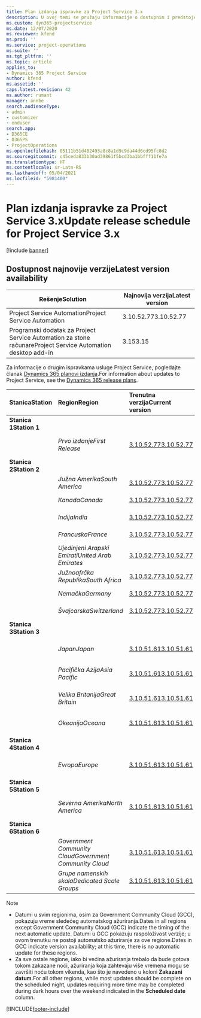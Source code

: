 ```yaml
---
title: Plan izdanja ispravke za Project Service 3.x
description: U ovoj temi se pružaju informacije o dostupnim i predstojećim izdanjima usluge Dynamics 365 Project Service Automation.
ms.custom: dyn365-projectservice
ms.date: 12/07/2020
ms.reviewer: kfend
ms.prod: ''
ms.service: project-operations
ms.suite: ''
ms.tgt_pltfrm: ''
ms.topic: article
applies_to:
- Dynamics 365 Project Service
author: kfend
ms.assetid: ''
caps.latest.revision: 42
ms.author: rumant
manager: annbe
search.audienceType:
- admin
- customizer
- enduser
search.app:
- D365CE
- D365PS
- ProjectOperations
ms.openlocfilehash: 05111b51d482493a8c8a1d9c9da44d6cd95fc8d2
ms.sourcegitcommit: c45ceda833b30ad39861f5bcd3ba1bbfff11fe7a
ms.translationtype: HT
ms.contentlocale: sr-Latn-RS
ms.lasthandoff: 05/04/2021
ms.locfileid: "5981400"
---
```

# <a name="update-release-schedule-for-project-service-3x"></a><span data-ttu-id="abd23-103">Plan izdanja ispravke za Project Service 3.x</span><span class="sxs-lookup"><span data-stu-id="abd23-103">Update release schedule for Project Service 3.x</span></span>

[!include [banner](../includes/psa-now-project-operations.md)]

## <a name="latest-version-availability"></a><span data-ttu-id="abd23-104">Dostupnost najnovije verzije</span><span class="sxs-lookup"><span data-stu-id="abd23-104">Latest version availability</span></span>

| <span data-ttu-id="abd23-105">Rešenje</span><span class="sxs-lookup"><span data-stu-id="abd23-105">Solution</span></span>  | <span data-ttu-id="abd23-106">Najnovija verzija</span><span class="sxs-lookup"><span data-stu-id="abd23-106">Latest version</span></span> |
|-------|----|
| <span data-ttu-id="abd23-107">Project Service Automation</span><span class="sxs-lookup"><span data-stu-id="abd23-107">Project Service Automation</span></span>    | <span data-ttu-id="abd23-108">3.10.52.77</span><span class="sxs-lookup"><span data-stu-id="abd23-108">3.10.52.77</span></span> |
| <span data-ttu-id="abd23-109">Programski dodatak za Project Service Automation za stone računare</span><span class="sxs-lookup"><span data-stu-id="abd23-109">Project Service Automation desktop add-in</span></span>                | <span data-ttu-id="abd23-110">3.15</span><span class="sxs-lookup"><span data-stu-id="abd23-110">3.15</span></span>          |

<span data-ttu-id="abd23-111">Za informacije o drugim ispravkama usluge Project Service, pogledajte članak [Dynamics 365 planovi izdanja](/dynamics365/release-plans/).</span><span class="sxs-lookup"><span data-stu-id="abd23-111">For information about updates to Project Service, see the [Dynamics 365 release plans](/dynamics365/release-plans/).</span></span> 

| <span data-ttu-id="abd23-112">Stanica</span><span class="sxs-lookup"><span data-stu-id="abd23-112">Station</span></span>  | <span data-ttu-id="abd23-113">Region</span><span class="sxs-lookup"><span data-stu-id="abd23-113">Region</span></span> | <span data-ttu-id="abd23-114">Trenutna verzija</span><span class="sxs-lookup"><span data-stu-id="abd23-114">Current version</span></span> | <span data-ttu-id="abd23-115">Sledeća verzija</span><span class="sxs-lookup"><span data-stu-id="abd23-115">Next version</span></span> |  <span data-ttu-id="abd23-116">Planirani datum</span><span class="sxs-lookup"><span data-stu-id="abd23-116">Scheduled date</span></span>
| :---   | :---   | :---   | :---   |:---   |         
|<span data-ttu-id="abd23-117"><strong>Stanica 1</strong></span><span class="sxs-lookup"><span data-stu-id="abd23-117"><strong>Station 1</strong></span></span> | |  |  | |
| | <span data-ttu-id="abd23-118"><i>Prvo izdanje</i></span><span class="sxs-lookup"><span data-stu-id="abd23-118"><i>First Release</i></span></span> | [<span data-ttu-id="abd23-119">3.10.52.77</span><span class="sxs-lookup"><span data-stu-id="abd23-119">3.10.52.77</span></span>](whats-new-ur-31.md) | <span data-ttu-id="abd23-120">TBD</span><span class="sxs-lookup"><span data-stu-id="abd23-120">TBD</span></span> | <span data-ttu-id="abd23-121">28. maj 2021.</span><span class="sxs-lookup"><span data-stu-id="abd23-121">May 28, 2021</span></span>
|<span data-ttu-id="abd23-122"><strong>Stanica 2</strong></span><span class="sxs-lookup"><span data-stu-id="abd23-122"><strong>Station 2</strong></span></span> | |  |  | |
| | <span data-ttu-id="abd23-123"><i>Južna Amerika</i></span><span class="sxs-lookup"><span data-stu-id="abd23-123"><i>South America</i></span></span> | [<span data-ttu-id="abd23-124">3.10.52.77</span><span class="sxs-lookup"><span data-stu-id="abd23-124">3.10.52.77</span></span>](whats-new-ur-31.md) | <span data-ttu-id="abd23-125">TBD</span><span class="sxs-lookup"><span data-stu-id="abd23-125">TBD</span></span> | <span data-ttu-id="abd23-126">4. jun 2021.</span><span class="sxs-lookup"><span data-stu-id="abd23-126">June 4, 2021</span></span>
| | <span data-ttu-id="abd23-127"><i>Kanada</i></span><span class="sxs-lookup"><span data-stu-id="abd23-127"><i>Canada</i></span></span> | [<span data-ttu-id="abd23-128">3.10.52.77</span><span class="sxs-lookup"><span data-stu-id="abd23-128">3.10.52.77</span></span>](whats-new-ur-31.md) | <span data-ttu-id="abd23-129">TBD</span><span class="sxs-lookup"><span data-stu-id="abd23-129">TBD</span></span> | <span data-ttu-id="abd23-130">4. jun 2021.</span><span class="sxs-lookup"><span data-stu-id="abd23-130">June 4, 2021</span></span>
| | <span data-ttu-id="abd23-131"><i>Indija</i></span><span class="sxs-lookup"><span data-stu-id="abd23-131"><i>India</i></span></span> | [<span data-ttu-id="abd23-132">3.10.52.77</span><span class="sxs-lookup"><span data-stu-id="abd23-132">3.10.52.77</span></span>](whats-new-ur-31.md) | <span data-ttu-id="abd23-133">TBD</span><span class="sxs-lookup"><span data-stu-id="abd23-133">TBD</span></span> | <span data-ttu-id="abd23-134">4. jun 2021.</span><span class="sxs-lookup"><span data-stu-id="abd23-134">June 4, 2021</span></span>
| | <span data-ttu-id="abd23-135"><i>Francuska</i></span><span class="sxs-lookup"><span data-stu-id="abd23-135"><i>France</i></span></span> | [<span data-ttu-id="abd23-136">3.10.52.77</span><span class="sxs-lookup"><span data-stu-id="abd23-136">3.10.52.77</span></span>](whats-new-ur-31.md) | <span data-ttu-id="abd23-137">TBD</span><span class="sxs-lookup"><span data-stu-id="abd23-137">TBD</span></span> | <span data-ttu-id="abd23-138">4. jun 2021.</span><span class="sxs-lookup"><span data-stu-id="abd23-138">June 4, 2021</span></span>
| | <span data-ttu-id="abd23-139"><i>Ujedinjeni Arapski Emirati</i></span><span class="sxs-lookup"><span data-stu-id="abd23-139"><i>United Arab Emirates</i></span></span> | [<span data-ttu-id="abd23-140">3.10.52.77</span><span class="sxs-lookup"><span data-stu-id="abd23-140">3.10.52.77</span></span>](whats-new-ur-31.md) | <span data-ttu-id="abd23-141">TBD</span><span class="sxs-lookup"><span data-stu-id="abd23-141">TBD</span></span> | <span data-ttu-id="abd23-142">4. jun 2021.</span><span class="sxs-lookup"><span data-stu-id="abd23-142">June 4, 2021</span></span>
| | <span data-ttu-id="abd23-143"><i>Južnoafrčka Republika</i></span><span class="sxs-lookup"><span data-stu-id="abd23-143"><i>South Africa</i></span></span> | [<span data-ttu-id="abd23-144">3.10.52.77</span><span class="sxs-lookup"><span data-stu-id="abd23-144">3.10.52.77</span></span>](whats-new-ur-31.md) | <span data-ttu-id="abd23-145">TBD</span><span class="sxs-lookup"><span data-stu-id="abd23-145">TBD</span></span> | <span data-ttu-id="abd23-146">4. jun 2021.</span><span class="sxs-lookup"><span data-stu-id="abd23-146">June 4, 2021</span></span>
| | <span data-ttu-id="abd23-147"><i>Nemačka</i></span><span class="sxs-lookup"><span data-stu-id="abd23-147"><i>Germany</i></span></span> | [<span data-ttu-id="abd23-148">3.10.52.77</span><span class="sxs-lookup"><span data-stu-id="abd23-148">3.10.52.77</span></span>](whats-new-ur-31.md) | <span data-ttu-id="abd23-149">TBD</span><span class="sxs-lookup"><span data-stu-id="abd23-149">TBD</span></span> | <span data-ttu-id="abd23-150">4. jun 2021.</span><span class="sxs-lookup"><span data-stu-id="abd23-150">June 4, 2021</span></span>
| | <span data-ttu-id="abd23-151"><i>Švajcarska</i></span><span class="sxs-lookup"><span data-stu-id="abd23-151"><i>Switzerland</i></span></span> | [<span data-ttu-id="abd23-152">3.10.52.77</span><span class="sxs-lookup"><span data-stu-id="abd23-152">3.10.52.77</span></span>](whats-new-ur-31.md) | <span data-ttu-id="abd23-153">TBD</span><span class="sxs-lookup"><span data-stu-id="abd23-153">TBD</span></span> | <span data-ttu-id="abd23-154">4. jun 2021.</span><span class="sxs-lookup"><span data-stu-id="abd23-154">June 4, 2021</span></span>
|<span data-ttu-id="abd23-155"><strong>Stanica 3</strong></span><span class="sxs-lookup"><span data-stu-id="abd23-155"><strong>Station 3</strong></span></span> | |  |  | |
| | <span data-ttu-id="abd23-156"><i>Japan</i></span><span class="sxs-lookup"><span data-stu-id="abd23-156"><i>Japan</i></span></span> | [<span data-ttu-id="abd23-157">3.10.51.61</span><span class="sxs-lookup"><span data-stu-id="abd23-157">3.10.51.61</span></span>](whats-new-ur-30.md) | [<span data-ttu-id="abd23-158">3.10.52.77</span><span class="sxs-lookup"><span data-stu-id="abd23-158">3.10.52.77</span></span>](whats-new-ur-31.md) | <span data-ttu-id="abd23-159">07. maj 2021.</span><span class="sxs-lookup"><span data-stu-id="abd23-159">May 07, 2021</span></span>
| | <span data-ttu-id="abd23-160"><i>Pacifička Azija</i></span><span class="sxs-lookup"><span data-stu-id="abd23-160"><i>Asia Pacific</i></span></span> | [<span data-ttu-id="abd23-161">3.10.51.61</span><span class="sxs-lookup"><span data-stu-id="abd23-161">3.10.51.61</span></span>](whats-new-ur-30.md) | [<span data-ttu-id="abd23-162">3.10.52.77</span><span class="sxs-lookup"><span data-stu-id="abd23-162">3.10.52.77</span></span>](whats-new-ur-31.md) | <span data-ttu-id="abd23-163">07. maj 2021.</span><span class="sxs-lookup"><span data-stu-id="abd23-163">May 07, 2021</span></span>
| | <span data-ttu-id="abd23-164"><i>Velika Britanija</i></span><span class="sxs-lookup"><span data-stu-id="abd23-164"><i>Great Britain</i></span></span> | [<span data-ttu-id="abd23-165">3.10.51.61</span><span class="sxs-lookup"><span data-stu-id="abd23-165">3.10.51.61</span></span>](whats-new-ur-30.md) | [<span data-ttu-id="abd23-166">3.10.52.77</span><span class="sxs-lookup"><span data-stu-id="abd23-166">3.10.52.77</span></span>](whats-new-ur-31.md) | <span data-ttu-id="abd23-167">07. maj 2021.</span><span class="sxs-lookup"><span data-stu-id="abd23-167">May 07, 2021</span></span>
| | <span data-ttu-id="abd23-168"><i>Okeanija</i></span><span class="sxs-lookup"><span data-stu-id="abd23-168"><i>Oceana</i></span></span> | [<span data-ttu-id="abd23-169">3.10.51.61</span><span class="sxs-lookup"><span data-stu-id="abd23-169">3.10.51.61</span></span>](whats-new-ur-30.md) | [<span data-ttu-id="abd23-170">3.10.52.77</span><span class="sxs-lookup"><span data-stu-id="abd23-170">3.10.52.77</span></span>](whats-new-ur-31.md) | <span data-ttu-id="abd23-171">07. maj 2021.</span><span class="sxs-lookup"><span data-stu-id="abd23-171">May 07, 2021</span></span>
|<span data-ttu-id="abd23-172"><strong>Stanica 4</strong></span><span class="sxs-lookup"><span data-stu-id="abd23-172"><strong>Station 4</strong></span></span> | |  |  | |
| | <span data-ttu-id="abd23-173"><i>Evropa</i></span><span class="sxs-lookup"><span data-stu-id="abd23-173"><i>Europe</i></span></span> | [<span data-ttu-id="abd23-174">3.10.51.61</span><span class="sxs-lookup"><span data-stu-id="abd23-174">3.10.51.61</span></span>](whats-new-ur-30.md) | [<span data-ttu-id="abd23-175">3.10.52.77</span><span class="sxs-lookup"><span data-stu-id="abd23-175">3.10.52.77</span></span>](whats-new-ur-31.md) | <span data-ttu-id="abd23-176">14. maj 2021.</span><span class="sxs-lookup"><span data-stu-id="abd23-176">May 14, 2021</span></span>
|<span data-ttu-id="abd23-177"><strong>Stanica 5</strong></span><span class="sxs-lookup"><span data-stu-id="abd23-177"><strong>Station 5</strong></span></span> | |  |  | |
| | <span data-ttu-id="abd23-178"><i>Severna Amerika</i></span><span class="sxs-lookup"><span data-stu-id="abd23-178"><i>North America</i></span></span> | [<span data-ttu-id="abd23-179">3.10.51.61</span><span class="sxs-lookup"><span data-stu-id="abd23-179">3.10.51.61</span></span>](whats-new-ur-30.md) | [<span data-ttu-id="abd23-180">3.10.52.77</span><span class="sxs-lookup"><span data-stu-id="abd23-180">3.10.52.77</span></span>](whats-new-ur-31.md) | <span data-ttu-id="abd23-181">21. maj 2021.</span><span class="sxs-lookup"><span data-stu-id="abd23-181">May 21, 2021</span></span>
|<span data-ttu-id="abd23-182"><strong>Stanica 6</strong></span><span class="sxs-lookup"><span data-stu-id="abd23-182"><strong>Station 6</strong></span></span> | |  |  | |
| | <span data-ttu-id="abd23-183"><i>Government Community Cloud</i></span><span class="sxs-lookup"><span data-stu-id="abd23-183"><i>Government Community Cloud</i></span></span> | [<span data-ttu-id="abd23-184">3.10.51.61</span><span class="sxs-lookup"><span data-stu-id="abd23-184">3.10.51.61</span></span>](whats-new-ur-30.md) | [<span data-ttu-id="abd23-185">3.10.52.77</span><span class="sxs-lookup"><span data-stu-id="abd23-185">3.10.52.77</span></span>](whats-new-ur-31.md) | <span data-ttu-id="abd23-186">21. maj 2021.</span><span class="sxs-lookup"><span data-stu-id="abd23-186">May 21, 2021</span></span>
| | <span data-ttu-id="abd23-187"><i>Grupe namenskih skala</i></span><span class="sxs-lookup"><span data-stu-id="abd23-187"><i>Dedicated Scale Groups</i></span></span> | [<span data-ttu-id="abd23-188">3.10.51.61</span><span class="sxs-lookup"><span data-stu-id="abd23-188">3.10.51.61</span></span>](whats-new-ur-30.md) | [<span data-ttu-id="abd23-189">3.10.52.77</span><span class="sxs-lookup"><span data-stu-id="abd23-189">3.10.52.77</span></span>](whats-new-ur-31.md) | <span data-ttu-id="abd23-190">28. maj 2021.</span><span class="sxs-lookup"><span data-stu-id="abd23-190">May 28, 2021</span></span>

>[!Note]
> - <span data-ttu-id="abd23-191">Datumi u svim regionima, osim za Government Community Cloud (GCC), pokazuju vreme sledećeg automatskog ažuriranja.</span><span class="sxs-lookup"><span data-stu-id="abd23-191">Dates in all regions except Government Community Cloud (GCC) indicate the timing of the next automatic update.</span></span> <span data-ttu-id="abd23-192">Datumi u GCC pokazuju raspoloživost verzije; u ovom trenutku ne postoji automatsko ažuriranje za ove regione.</span><span class="sxs-lookup"><span data-stu-id="abd23-192">Dates in GCC indicate version availability; at this time, there is no automatic update for these regions.</span></span>
> - <span data-ttu-id="abd23-193">Za sve ostale regione, iako bi većina ažuriranja trebalo da bude gotova tokom zakazane noći, ažuriranja koja zahtevaju više vremena mogu se završiti noću tokom vikenda, kao što je navedeno u koloni **Zakazani datum**.</span><span class="sxs-lookup"><span data-stu-id="abd23-193">For all other regions, while most updates should be complete on the scheduled night, updates requiring more time may be completed during dark hours over the weekend indicated in the **Scheduled date** column.</span></span>


[!INCLUDE[footer-include](../includes/footer-banner.md)]

